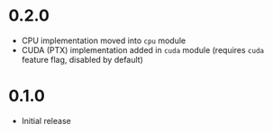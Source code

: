 # 0.2.0
* CPU implementation moved into `cpu` module
* CUDA (PTX) implementation added in `cuda` module (requires `cuda` feature flag, disabled by default)

# 0.1.0
* Initial release

